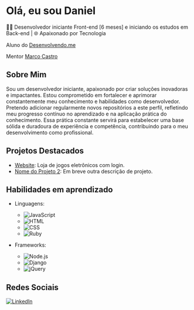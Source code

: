 # Olá, eu sou Daniel

👨‍💻 Desenvolvedor iniciante Front-end [6 meses] e iniciando os estudos em Back-end | 🌐 Apaixonado por Tecnologia

Aluno do [Desenvolvendo.me](https://desenvolvendo.me/)

Mentor [Marco Castro](https://github.com/marcodotcastro#ol%C3%A1-eu-sou-marco-castro)


## Sobre Mim

Sou um desenvolvedor iniciante, apaixonado por criar soluções inovadoras e impactantes. Estou comprometido em fortalecer e aprimorar constantemente meu conhecimento e habilidades como desenvolvedor.
Pretendo adicionar regularmente novos repositórios a este perfil, refletindo meu progresso contínuo no aprendizado e na aplicação prática do conhecimento.
Essa prática constante servirá para estabelecer uma base sólida e duradoura de experiência e competência, contribuindo para o meu desenvolvimento como profissional.

## Projetos Destacados

- [Website](https://github.com/sealdaniel/senai_codificacao): Loja de jogos eletrônicos com login.
- [Nome do Projeto 2](link_do_projeto_2): Em breve outra descrição de projeto.

## Habilidades em aprendizado
- Linguagens:
  - ![JavaScript](https://img.shields.io/badge/-JavaScript-F7DF1E?style=flat-square&logo=javascript&logoColor=black)
  - ![HTML](https://img.shields.io/badge/-HTML-E34F26?style=flat-square&logo=html5&logoColor=white)
  - ![CSS](https://img.shields.io/badge/-CSS-1572B6?style=flat-square&logo=css3&logoColor=white)
  - ![Ruby](https://img.shields.io/badge/-Ruby-CC342D?style=flat-square&logo=ruby&logoColor=white)

- Frameworks:
  - ![Node.js](https://img.shields.io/badge/-Node.js-339933?style=flat-square&logo=node.js&logoColor=white)
  - ![Django](https://img.shields.io/badge/-Django-092E20?style=flat-square&logo=django&logoColor=white)
  - ![jQuery](https://img.shields.io/badge/-jQuery-0769AD?style=flat-square&logo=jquery&logoColor=white)

## Redes Sociais

[![LinkedIn](https://img.shields.io/badge/-LinkedIn-0077B5?style=flat-square&logo=linkedin&logoColor=white)](https://www.linkedin.com/in/daniel-dantas-seal-0b949bb2/)

